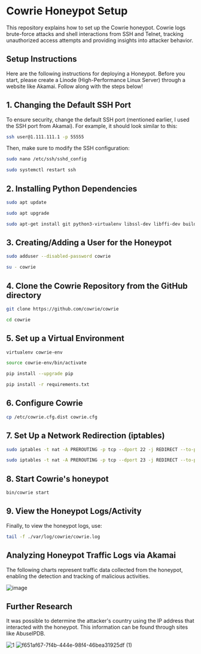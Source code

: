 # Cowrie Honeypot Setup

This repository explains how to set up the Cowrie honeypot. Cowrie logs brute-force attacks and shell interactions from SSH and Telnet, tracking unauthorized access attempts and providing insights into attacker behavior.

## Setup Instructions

Here are the following instructions for deploying a Honeypot. Before you start, please create a Linode (High-Performance Linux Server) through a website like Akamai. Follow along with the steps below!

## 1. Changing the Default SSH Port

To ensure security, change the default SSH port (mentioned earlier, I used the SSH port from Akamai). For example, it should look similar to this:

```bash
ssh user@1.111.111.1 -p 55555
```
Then, make sure to modify the SSH configuration:
```bash
sudo nano /etc/ssh/sshd_config
```
```bash
sudo systemctl restart ssh
```
## 2. Installing Python Dependencies
```bash
sudo apt update
```
```bash
sudo apt upgrade
```
```bash
sudo apt-get install git python3-virtualenv libssl-dev libffi-dev build-essential libpython3-dev python3-minimal authbind virtualenv
```
## 3. Creating/Adding a User for the Honeypot
   
```bash
sudo adduser --disabled-password cowrie
```
```bash
su - cowrie
```

## 4. Clone the Cowrie Repository from the GitHub directory
```bash
git clone https://github.com/cowrie/cowrie
```
```bash
cd cowrie
```
## 5. Set up a Virtual Environment 
```bash
virtualenv cowrie-env
```
```bash
source cowrie-env/bin/activate
```
```bash
pip install --upgrade pip
```
```bash
pip install -r requirements.txt
```
## 6. Configure Cowrie

```bash
cp /etc/cowrie.cfg.dist cowrie.cfg
```

## 7. Set Up a Network Redirection (iptables)

```bash
sudo iptables -t nat -A PREROUTING -p tcp --dport 22 -j REDIRECT --to-port 2222
```
```bash
sudo iptables -t nat -A PREROUTING -p tcp --dport 23 -j REDIRECT --to-port 2223
```
## 8. Start Cowrie's honeypot
```bash
bin/cowrie start
```
## 9. View the Honeypot Logs/Activity
Finally, to view the honeypot logs, use: 
```bash
tail -f ./var/log/cowrie/cowrie.log
```
## Analyzing Honeypot Traffic Logs via Akamai
The following charts represent traffic data collected from the honeypot, enabling the detection and tracking of malicious activities.

![image](https://github.com/user-attachments/assets/d2f61396-f6cf-408f-9c7d-2996fbfa2bb4)

## Further Research 
It was possible to determine the attacker's country using the IP address that interacted with the honeypot. This information can be found through sites like AbuseIPDB. 

![1](https://github.com/user-attachments/assets/f651af67-7f4b-444e-98f4-46bea31925df)
![f651af67-7f4b-444e-98f4-46bea31925df (1)](https://github.com/user-attachments/assets/becda227-55e5-4076-a7a7-e490159af2fd)
